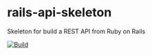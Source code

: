 # rails-api-skeleton
Skeleton for build a REST API from Ruby on Rails

[![Build](https://github.com/leedrum/rails-api-skeleton/actions/workflows/ci.yml/badge.svg?branch=main)](https://github.com/leedrum/rails-api-skeleton/actions/workflows/ci.yml)
